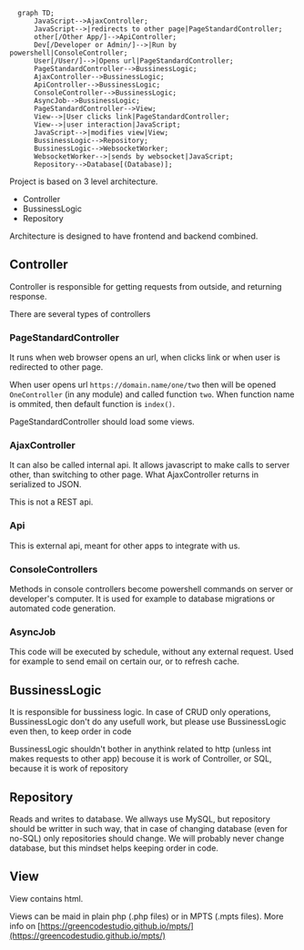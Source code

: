 ```mermaid
  graph TD;
      JavaScript-->AjaxController;
      JavaScript-->|redirects to other page|PageStandardController;
      other[/Other App/]-->ApiController;
      Dev[/Developer or Admin/]-->|Run by powershell|ConsoleController;
      User[/User/]-->|Opens url|PageStandardController;
      PageStandardController-->BussinessLogic;
      AjaxController-->BussinessLogic;
      ApiController-->BussinessLogic;
      ConsoleController-->BussinessLogic;
      AsyncJob-->BussinessLogic;
      PageStandardController-->View;
      View-->|User clicks link|PageStandardController;
      View-->|user interaction|JavaScript;
      JavaScript-->|modifies view|View;
      BussinessLogic-->Repository;
      BussinessLogic-->WebsocketWorker;
      WebsocketWorker-->|sends by websocket|JavaScript;
      Repository-->Database[(Database)];
```
Project is based on 3 level architecture.
* Controller
* BussinessLogic
* Repository

Architecture is designed to have frontend and backend combined.

## Controller
Controller is responsible for getting requests from outside, and returning response.

There are several types of controllers

### PageStandardController
It runs when web browser opens an url, when clicks link or when user is redirected to other page.

When user opens url `https://domain.name/one/two` then will be opened `OneController` (in any module) and called function `two`. When function name is ommited, then default function is `index()`.

PageStandardController should load some views.

### AjaxController
It can also be called internal api. It allows javascript to make calls to server other, than switching to other page. What AjaxController returns in serialized to JSON.

This is not a REST api.

### Api
This is external api, meant for other apps to integrate with us.

### ConsoleControllers
Methods in console controllers become powershell commands on server or developer's computer. It is used for example to database migrations or automated code generation.

### AsyncJob
This code will be executed by schedule, without any external request. Used for example to send email on certain our, or to refresh cache.

## BussinessLogic
It is responsible for bussiness logic. In case of CRUD only operations, BussinessLogic don't do any usefull work, but please use BussinessLogic even then, to keep order in code

BussinessLogic shouldn't bother in anythink related to http (unless int makes requests to other app) becouse it is work of Controller, or SQL, because it is work of repository

## Repository
Reads and writes to database. We allways use MySQL, but repository should be writter in such way, that in case of changing database (even for no-SQL) only repositories should change. We will probably never change database, but this mindset helps keeping order in code.

## View
View contains html.

Views can be maid in plain php (.php files) or in MPTS (.mpts files). More info on [https://greencodestudio.github.io/mpts/](https://greencodestudio.github.io/mpts/)
